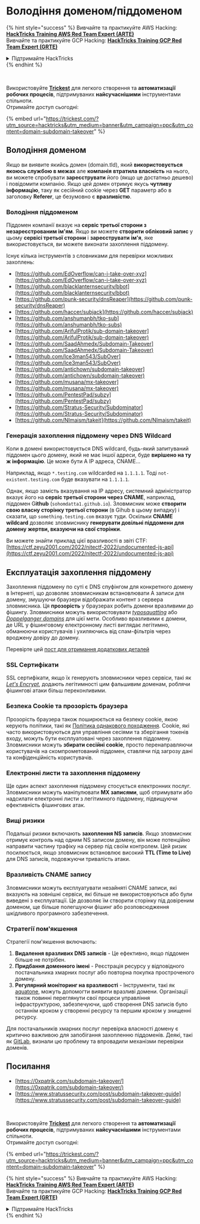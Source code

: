 # Володіння доменом/піддоменом

{% hint style="success" %}
Вивчайте та практикуйте AWS Hacking:<img src="../.gitbook/assets/arte.png" alt="" data-size="line">[**HackTricks Training AWS Red Team Expert (ARTE)**](https://training.hacktricks.xyz/courses/arte)<img src="../.gitbook/assets/arte.png" alt="" data-size="line">\
Вивчайте та практикуйте GCP Hacking: <img src="../.gitbook/assets/grte.png" alt="" data-size="line">[**HackTricks Training GCP Red Team Expert (GRTE)**<img src="../.gitbook/assets/grte.png" alt="" data-size="line">](https://training.hacktricks.xyz/courses/grte)

<details>

<summary>Підтримайте HackTricks</summary>

* Перевірте [**плани підписки**](https://github.com/sponsors/carlospolop)!
* **Приєднуйтесь до** 💬 [**групи Discord**](https://discord.gg/hRep4RUj7f) або [**групи Telegram**](https://t.me/peass) або **слідкуйте** за нами в **Twitter** 🐦 [**@hacktricks\_live**](https://twitter.com/hacktricks\_live)**.**
* **Діліться хакерськими трюками, надсилаючи PR до** [**HackTricks**](https://github.com/carlospolop/hacktricks) та [**HackTricks Cloud**](https://github.com/carlospolop/hacktricks-cloud) репозиторіїв на GitHub.

</details>
{% endhint %}

<figure><img src="../.gitbook/assets/image (48).png" alt=""><figcaption></figcaption></figure>

\
Використовуйте [**Trickest**](https://trickest.com/?utm\_source=hacktricks\&utm\_medium=text\&utm\_campaign=ppc\&utm\_term=trickest\&utm\_content=domain-subdomain-takeover) для легкого створення та **автоматизації робочих процесів**, підтримуваних **найсучаснішими** інструментами спільноти.\
Отримайте доступ сьогодні:

{% embed url="https://trickest.com/?utm_source=hacktricks&utm_medium=banner&utm_campaign=ppc&utm_content=domain-subdomain-takeover" %}

## Володіння доменом

Якщо ви виявите якийсь домен (domain.tld), який **використовується якоюсь службою в межах** але **компанія** **втратила** **власність** на нього, ви можете спробувати **зареєструвати** його (якщо це достатньо дешево) і повідомити компанію. Якщо цей домен отримує якусь **чутливу інформацію**, таку як сесійний cookie через **GET** параметр або в заголовку **Referer**, це безумовно є **вразливістю**.

### Володіння піддоменом

Піддомен компанії вказує на **сервіс третьої сторони з незареєстрованим ім'ям**. Якщо ви можете **створити** **обліковий запис** у цьому **сервісі третьої сторони** і **зареєструвати** **ім'я**, яке використовується, ви можете виконати захоплення піддомену.

Існує кілька інструментів з словниками для перевірки можливих захоплень:

* [https://github.com/EdOverflow/can-i-take-over-xyz](https://github.com/EdOverflow/can-i-take-over-xyz)
* [https://github.com/blacklanternsecurity/bbot](https://github.com/blacklanternsecurity/bbot)
* [https://github.com/punk-security/dnsReaper](https://github.com/punk-security/dnsReaper)
* [https://github.com/haccer/subjack](https://github.com/haccer/subjack)
* [https://github.com/anshumanbh/tko-sub](https://github.com/anshumanbh/tko-subs)
* [https://github.com/ArifulProtik/sub-domain-takeover](https://github.com/ArifulProtik/sub-domain-takeover)
* [https://github.com/SaadAhmedx/Subdomain-Takeover](https://github.com/SaadAhmedx/Subdomain-Takeover)
* [https://github.com/Ice3man543/SubOver](https://github.com/Ice3man543/SubOver)
* [https://github.com/antichown/subdomain-takeover](https://github.com/antichown/subdomain-takeover)
* [https://github.com/musana/mx-takeover](https://github.com/musana/mx-takeover)
* [https://github.com/PentestPad/subzy](https://github.com/PentestPad/subzy)
* [https://github.com/Stratus-Security/Subdominator](https://github.com/Stratus-Security/Subdominator)
* [https://github.com/NImaism/takeit](https://github.com/NImaism/takeit)

### Генерація захоплення піддомену через DNS Wildcard

Коли в домені використовується DNS wildcard, будь-який запитуваний піддомен цього домену, який не має іншої адреси, буде **вирішено на ту ж інформацію**. Це може бути A IP адреса, CNAME...

Наприклад, якщо `*.testing.com` wildcarded на `1.1.1.1`. Тоді `not-existent.testing.com` буде вказувати на `1.1.1.1`.

Однак, якщо замість вказування на IP адресу, системний адміністратор вказує його на **сервіс третьої сторони через CNAME**, наприклад, піддомен G**ithub** (`sohomdatta1.github.io`). Зловмисник може **створити свою власну сторінку третьої сторони** (в Gihub в цьому випадку) і сказати, що `something.testing.com` вказує туди. Оскільки **CNAME wildcard** дозволяє зловмиснику **генерувати довільні піддомени для домену жертви, вказуючи на свої сторінки**.

Ви можете знайти приклад цієї вразливості в звіті CTF: [https://ctf.zeyu2001.com/2022/nitectf-2022/undocumented-js-api](https://ctf.zeyu2001.com/2022/nitectf-2022/undocumented-js-api)

## Експлуатація захоплення піддомену

Захоплення піддомену по суті є DNS спуфінгом для конкретного домену в Інтернеті, що дозволяє зловмисникам встановлювати A записи для домену, змушуючи браузери відображати контент з сервера зловмисника. Ця **прозорість** у браузерах робить домени вразливими до фішингу. Зловмисники можуть використовувати [_typosquatting_](https://en.wikipedia.org/wiki/Typosquatting) або [_Doppelganger domains_](https://en.wikipedia.org/wiki/Doppelg%C3%A4nger) для цієї мети. Особливо вразливими є домени, де URL у фішинговому електронному листі виглядає легітимно, обманюючи користувачів і ухиляючись від спам-фільтрів через вроджену довіру до домену.

Перевірте цей [пост для отримання додаткових деталей](https://0xpatrik.com/subdomain-takeover/)

### **SSL Сертифікати**

SSL сертифікати, якщо їх генерують зловмисники через сервіси, такі як [_Let's Encrypt_](https://letsencrypt.org/), додають легітимності цим фальшивим доменам, роблячи фішингові атаки більш переконливими.

### **Безпека Cookie та прозорість браузера**

Прозорість браузера також поширюється на безпеку cookie, якою керують політики, такі як [Політика однакового походження](https://en.wikipedia.org/wiki/Same-origin\_policy). Cookie, які часто використовуються для управління сесіями та зберігання токенів входу, можуть бути експлуатовані через захоплення піддомену. Зловмисники можуть **збирати сесійні cookie**, просто перенаправляючи користувачів на скомпрометований піддомен, ставлячи під загрозу дані та конфіденційність користувачів.

### **Електронні листи та захоплення піддомену**

Ще один аспект захоплення піддомену стосується електронних послуг. Зловмисники можуть маніпулювати **MX записями**, щоб отримувати або надсилати електронні листи з легітимного піддомену, підвищуючи ефективність фішингових атак.

### **Вищі ризики**

Подальші ризики включають **захоплення NS записів**. Якщо зловмисник отримує контроль над одним NS записом домену, він може потенційно направити частину трафіку на сервер під своїм контролем. Цей ризик посилюється, якщо зловмисник встановлює високий **TTL (Time to Live)** для DNS записів, подовжуючи тривалість атаки.

### Вразливість CNAME запису

Зловмисники можуть експлуатувати незайняті CNAME записи, які вказують на зовнішні сервіси, які більше не використовуються або були виведені з експлуатації. Це дозволяє їм створити сторінку під довіреним доменом, ще більше полегшуючи фішинг або розповсюдження шкідливого програмного забезпечення.

### **Стратегії пом'якшення**

Стратегії пом'якшення включають:

1. **Видалення вразливих DNS записів** - Це ефективно, якщо піддомен більше не потрібен.
2. **Придбання доменного імені** - Реєстрація ресурсу у відповідного постачальника хмарних послуг або повторна покупка простроченого домену.
3. **Регулярний моніторинг на вразливості** - Інструменти, такі як [aquatone](https://github.com/michenriksen/aquatone), можуть допомогти виявити вразливі домени. Організації також повинні переглянути свої процеси управління інфраструктурою, забезпечуючи, щоб створення DNS записів було останнім кроком у створенні ресурсу та першим кроком у знищенні ресурсу.

Для постачальників хмарних послуг перевірка власності домену є критично важливою для запобігання захопленню піддоменів. Деякі, такі як [GitLab](https://about.gitlab.com/2018/02/05/gitlab-pages-custom-domain-validation/), визнали цю проблему та впровадили механізми перевірки доменів.

## Посилання

* [https://0xpatrik.com/subdomain-takeover/](https://0xpatrik.com/subdomain-takeover/)
* [https://www.stratussecurity.com/post/subdomain-takeover-guide](https://www.stratussecurity.com/post/subdomain-takeover-guide)

<figure><img src="../.gitbook/assets/image (48).png" alt=""><figcaption></figcaption></figure>

\
Використовуйте [**Trickest**](https://trickest.com/?utm\_source=hacktricks\&utm\_medium=text\&utm\_campaign=ppc\&utm\_term=trickest\&utm\_content=domain-subdomain-takeover) для легкого створення та **автоматизації робочих процесів**, підтримуваних **найсучаснішими** інструментами спільноти.\
Отримайте доступ сьогодні:

{% embed url="https://trickest.com/?utm_source=hacktricks&utm_medium=banner&utm_campaign=ppc&utm_content=domain-subdomain-takeover" %}

{% hint style="success" %}
Вивчайте та практикуйте AWS Hacking:<img src="../.gitbook/assets/arte.png" alt="" data-size="line">[**HackTricks Training AWS Red Team Expert (ARTE)**](https://training.hacktricks.xyz/courses/arte)<img src="../.gitbook/assets/arte.png" alt="" data-size="line">\
Вивчайте та практикуйте GCP Hacking: <img src="../.gitbook/assets/grte.png" alt="" data-size="line">[**HackTricks Training GCP Red Team Expert (GRTE)**<img src="../.gitbook/assets/grte.png" alt="" data-size="line">](https://training.hacktricks.xyz/courses/grte)

<details>

<summary>Підтримайте HackTricks</summary>

* Перевірте [**плани підписки**](https://github.com/sponsors/carlospolop)!
* **Приєднуйтесь до** 💬 [**групи Discord**](https://discord.gg/hRep4RUj7f) або [**групи Telegram**](https://t.me/peass) або **слідкуйте** за нами в **Twitter** 🐦 [**@hacktricks\_live**](https://twitter.com/hacktricks\_live)**.**
* **Діліться хакерськими трюками, надсилаючи PR до** [**HackTricks**](https://github.com/carlospolop/hacktricks) та [**HackTricks Cloud**](https://github.com/carlospolop/hacktricks-cloud) репозиторіїв на GitHub.

</details>
{% endhint %}
